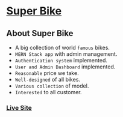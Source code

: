 # [Super Bike](https://super-bike.netlify.app/)

## About Super Bike

- A big collection of world `famous` bikes.
- `MERN Stack app` with admin management.
- `Authentication system` implemented.
- `User and Admin Dashboard` implemented.
- `Reasonable` price we take.
- `Well-designed` of all bikes.
- `Various collection` of model.
- `Interested` to all customer.

### [Live Site](https://super-bike.netlify.app/)
